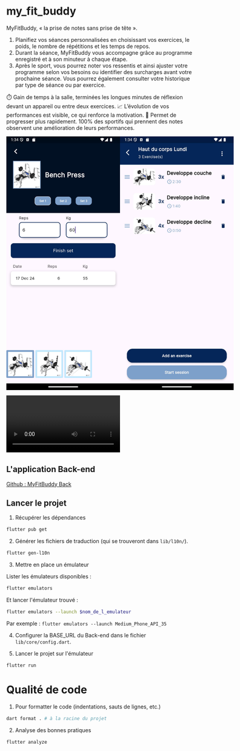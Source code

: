 # my_fit_buddy

MyFitBuddy, « la prise de notes sans prise de tête ».

1) Planifiez vos séances personnalisées en choisissant vos exercices, le poids, le nombre de répétitions et les temps de repos.
2) Durant la séance, MyFitBuddy vous accompagne grâce au programme enregistré et à son minuteur à chaque étape.
3) Après le sport, vous pourrez noter vos ressentis et ainsi ajuster votre programme selon vos besoins ou identifier des surcharges avant votre prochaine séance. Vous pourrez également consulter votre historique par type de séance ou par exercice.

⏱️ Gain de temps à la salle, terminées les longues minutes de réflexion devant un appareil ou entre deux exercices.
📈 L’évolution de vos performances est visible, ce qui renforce la motivation.
🏅 Permet de progresser plus rapidement. 100% des sportifs qui prennent des notes observent une amélioration de leurs performances.

<div style="display:flex; width:100%; justify-content:space-around">
    <img src='capture_1.jpg' style="width:300px;">
    <img src='capture_2.jpg' style="width:300px;">
</div>

![](video_presentation.mp4)

## L'application Back-end
<a href="https://github.com/BaptisteGosselet/my_fit_buddy_back">Github : MyFitBuddy Back</a>

## Lancer le projet

1. Récupérer les dépendances 
```sh
flutter pub get
```

2. Générer les fichiers de traduction (qui se trouveront dans `lib/l10n/`).
```sh
flutter gen-l10n
```

3. Mettre en place un émulateur 

Lister les émulateurs disponibles : 
```sh
flutter emulators
```
Et lancer l'émulateur trouvé : 
```sh
flutter emulators --launch $nom_de_l_emulateur
``` 

Par exemple : `flutter emulators --launch Medium_Phone_API_35`

4. Configurer la BASE_URL du Back-end dans le fichier `lib/core/config.dart`.

5. Lancer le projet sur l'émulateur

```sh
flutter run
```

# Qualité de code

1. Pour formatter le code (indentations, sauts de lignes, etc.)
```sh
dart format . # à la racine du projet
```
2. Analyse des bonnes pratiques
```sh
flutter analyze
```
